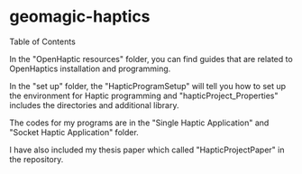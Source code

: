 # geomagic-haptics

Table of Contents

In the "OpenHaptic resources" folder, you can find guides that are related to OpenHaptics installation and programming.

In the "set up" folder, the "HapticProgramSetup" will tell you how to set up the environment for Haptic programming and "hapticProject_Properties" includes the directories and additional library.

The codes for my programs are in the "Single Haptic Application" and "Socket Haptic Application" folder.

I have also included my thesis paper which called "HapticProjectPaper" in the repository.